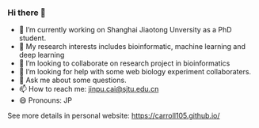 ### Hi there 👋



- 🔭 I’m currently working on Shanghai Jiaotong Unversity as a PhD student.
- 🌱 My research interests includes bioinformatic, machine learning and deep learning
- 👯 I’m looking to collaborate on research project in bioinformatics
- 🤔 I’m looking for help with some web biology experiment collaboraters.
- 💬 Ask me about some questions.
- 📫 How to reach me: jinpu.cai@sjtu.edu.cn
- 😄 Pronouns: JP

See more details in personal website: https://carroll105.github.io/


